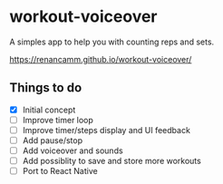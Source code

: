 # workout-voiceover
A simples app to help you with counting reps and sets.

https://renancamm.github.io/workout-voiceover/

## Things to do
- [x] Initial concept
- [ ] Improve timer loop
- [ ] Improve timer/steps display and UI feedback
- [ ] Add pause/stop
- [ ] Add voiceover and sounds
- [ ] Add possiblity to save and store more workouts
- [ ] Port to React Native
